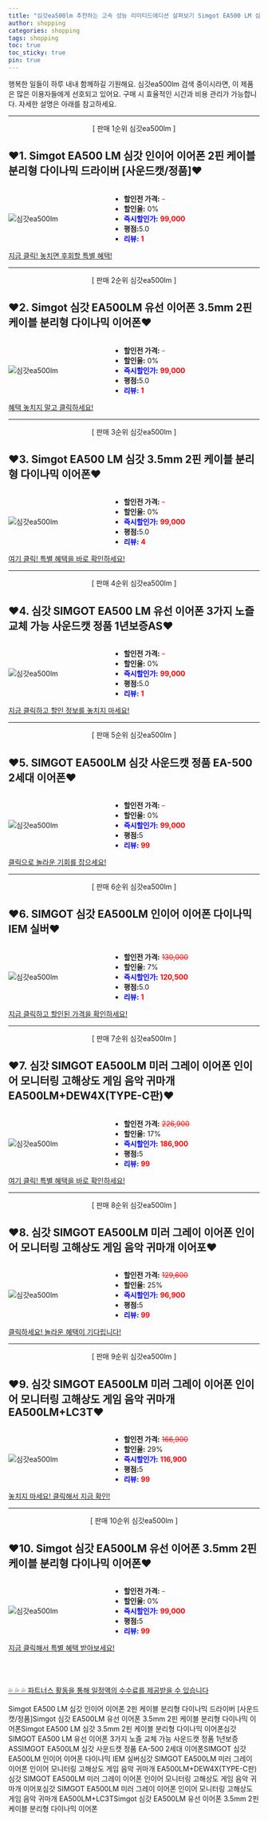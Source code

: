 ```yaml
---
title: "심갓ea500lm 추천하는 고속 성능 리미티드에디션 살펴보기 Simgot EA500 LM 심갓 인이어"
author: shopping
categories: shopping
tags: shopping
toc: true
toc_sticky: true
pin: true
---
```

행복한 일들이 하루 내내 함께하길 기원해요. 심갓ea500lm 검색 중이시라면,  이 제품은 많은 이용자들에게 선호되고 있어요. 구매 시 효율적인 시간과 비용 관리가 가능합니다. 자세한 설명은 아래를 참고하세요.

---
<p class="toplist" style="margin: 0 auto; display: block; width: fit-content;">[ 판매 1순위 심갓ea500lm ]</p>

<h2><strong>❤️1. Simgot EA500 LM 심갓 인이어 이어폰 2핀 케이블 분리형 다이나믹 드라이버 [사운드캣/정품]❤️</strong></h2>

<div style="display: flex; align-items: center;">
    <div style="flex: 0.4;">
        <img src="https://thumbnail10.coupangcdn.com/thumbnails/remote/230x230ex/image/vendor_inventory/aaa4/55110abdf65cb0424f11764016fb0eb70ca19f38322aab540f98a8f28fb8.jpg" alt="심갓ea500lm" style="max-width: 100%;">
    </div>
    <div style="flex: 0.6; margin-left: 10px;">
        <ul>
            <li><strong>할인전 가격:</strong> <del style="color: red;">-</del></li>
            <li><strong>할인율:</strong> 0%</li>
            <li><span style='color:blue'><strong>즉시할인가:</strong></span> <span style='color:red'><strong>99,000</strong></span></li>
            <li><strong>평점:</strong>5.0</li>
            <li><span style='color:blue'><strong>리뷰:</strong></span> <span style='color:red'><strong>1</strong></span></li>
        </ul>
    </div>
</div>
<div class="center">
    <a href="https://William4Davisa.github.io?lptag=AF9450613&subid=githubio&pageKey=8130503185&traceid=V0-153&itemId=23088736541&vendorItemId=90122233654" class="myButton">
        지금 클릭! 놓치면 후회할 특별 혜택!
    </a>
</div>


---
<p class="toplist" style="margin: 0 auto; display: block; width: fit-content;">[ 판매 2순위 심갓ea500lm ]</p>

<h2><strong>❤️2. Simgot 심갓 EA500LM 유선 이어폰 3.5mm 2핀 케이블 분리형 다이나믹 이어폰❤️</strong></h2>

<div style="display: flex; align-items: center;">
    <div style="flex: 0.4;">
        <img src="https://thumbnail10.coupangcdn.com/thumbnails/remote/230x230ex/image/vendor_inventory/ca72/9099449568b17658fb598bbc87e67f3540021923d3c15767dd3ab6b750e1.png" alt="심갓ea500lm" style="max-width: 100%;">
    </div>
    <div style="flex: 0.6; margin-left: 10px;">
        <ul>
            <li><strong>할인전 가격:</strong> <del style="color: red;">-</del></li>
            <li><strong>할인율:</strong> 0%</li>
            <li><span style='color:blue'><strong>즉시할인가:</strong></span> <span style='color:red'><strong>99,000</strong></span></li>
            <li><strong>평점:</strong>5.0</li>
            <li><span style='color:blue'><strong>리뷰:</strong></span> <span style='color:red'><strong>1</strong></span></li>
        </ul>
    </div>
</div>
<div class="center">
    <a href="https://William4Davisa.github.io?lptag=AF9450613&subid=githubio&pageKey=8057070977&traceid=V0-153&itemId=22618767990&vendorItemId=89660334628" class="myButton">
        혜택 놓치지 말고 클릭하세요!
    </a>
</div>


---
<p class="toplist" style="margin: 0 auto; display: block; width: fit-content;">[ 판매 3순위 심갓ea500lm ]</p>

<h2><strong>❤️3. Simgot EA500 LM 심갓 3.5mm 2핀 케이블 분리형 다이나믹 이어폰❤️</strong></h2>

<div style="display: flex; align-items: center;">
    <div style="flex: 0.4;">
        <img src="https://thumbnail8.coupangcdn.com/thumbnails/remote/230x230ex/image/vendor_inventory/9ca1/888ded3d2a97f76a56e7c981ffbdd915904c9f069003146e05c0d108ae84.PNG" alt="심갓ea500lm" style="max-width: 100%;">
    </div>
    <div style="flex: 0.6; margin-left: 10px;">
        <ul>
            <li><strong>할인전 가격:</strong> <del style="color: red;">-</del></li>
            <li><strong>할인율:</strong> 0%</li>
            <li><span style='color:blue'><strong>즉시할인가:</strong></span> <span style='color:red'><strong>99,000</strong></span></li>
            <li><strong>평점:</strong>5.0</li>
            <li><span style='color:blue'><strong>리뷰:</strong></span> <span style='color:red'><strong>4</strong></span></li>
        </ul>
    </div>
</div>
<div class="center">
    <a href="https://William4Davisa.github.io?lptag=AF9450613&subid=githubio&pageKey=8019717620&traceid=V0-153&itemId=22408226624&vendorItemId=89453553543" class="myButton">
        여기 클릭! 특별 혜택을 바로 확인하세요!
    </a>
</div>


---
<p class="toplist" style="margin: 0 auto; display: block; width: fit-content;">[ 판매 4순위 심갓ea500lm ]</p>

<h2><strong>❤️4. 심갓 SIMGOT EA500 LM 유선 이어폰 3가지 노즐 교체 가능 사운드캣 정품 1년보증AS❤️</strong></h2>

<div style="display: flex; align-items: center;">
    <div style="flex: 0.4;">
        <img src="https://thumbnail10.coupangcdn.com/thumbnails/remote/230x230ex/image/vendor_inventory/b85b/836ceba50c50279ebb31e7e04e81d33076b35630e70ed0e067ef1cae760d.jpg" alt="심갓ea500lm" style="max-width: 100%;">
    </div>
    <div style="flex: 0.6; margin-left: 10px;">
        <ul>
            <li><strong>할인전 가격:</strong> <del style="color: red;">-</del></li>
            <li><strong>할인율:</strong> 0%</li>
            <li><span style='color:blue'><strong>즉시할인가:</strong></span> <span style='color:red'><strong>99,000</strong></span></li>
            <li><strong>평점:</strong>5.0</li>
            <li><span style='color:blue'><strong>리뷰:</strong></span> <span style='color:red'><strong>1</strong></span></li>
        </ul>
    </div>
</div>
<div class="center">
    <a href="https://William4Davisa.github.io?lptag=AF9450613&subid=githubio&pageKey=8057264349&traceid=V0-153&itemId=22619479497&vendorItemId=89661038529" class="myButton">
        지금 클릭하고 할인 정보를 놓치지 마세요!
    </a>
</div>


---
<p class="toplist" style="margin: 0 auto; display: block; width: fit-content;">[ 판매 5순위 심갓ea500lm ]</p>

<h2><strong>❤️5. SIMGOT EA500LM 심갓 사운드캣 정품 EA-500 2세대 이어폰❤️</strong></h2>

<div style="display: flex; align-items: center;">
    <div style="flex: 0.4;">
        <img src="https://thumbnail10.coupangcdn.com/thumbnails/remote/230x230ex/image/vendor_inventory/b85b/836ceba50c50279ebb31e7e04e81d33076b35630e70ed0e067ef1cae760d.jpg" alt="심갓ea500lm" style="max-width: 100%;">
    </div>
    <div style="flex: 0.6; margin-left: 10px;">
        <ul>
            <li><strong>할인전 가격:</strong> <del style="color: red;">-</del></li>
            <li><strong>할인율:</strong> 0%</li>
            <li><span style='color:blue'><strong>즉시할인가:</strong></span> <span style='color:red'><strong>99,000</strong></span></li>
            <li><strong>평점:</strong>5</li>
            <li><span style='color:blue'><strong>리뷰:</strong></span> <span style='color:red'><strong>99</strong></span></li>
        </ul>
    </div>
</div>
<div class="center">
    <a href="https://William4Davisa.github.io?lptag=AF9450613&subid=githubio&pageKey=8147145878&traceid=V0-153&itemId=23170149282&vendorItemId=90202914612" class="myButton">
        클릭으로 놀라운 기회를 잡으세요!
    </a>
</div>


---
<p class="toplist" style="margin: 0 auto; display: block; width: fit-content;">[ 판매 6순위 심갓ea500lm ]</p>

<h2><strong>❤️6. SIMGOT 심갓 EA500LM 인이어 이어폰 다이나믹 IEM 실버❤️</strong></h2>

<div style="display: flex; align-items: center;">
    <div style="flex: 0.4;">
        <img src="https://thumbnail7.coupangcdn.com/thumbnails/remote/230x230ex/image/vendor_inventory/a1ca/8951dbcc923b20d927750461e1810da14e1a17d35f1d5b128416349e066b.jpeg" alt="심갓ea500lm" style="max-width: 100%;">
    </div>
    <div style="flex: 0.6; margin-left: 10px;">
        <ul>
            <li><strong>할인전 가격:</strong> <del style="color: red;">130,000</del></li>
            <li><strong>할인율:</strong> 7%</li>
            <li><span style='color:blue'><strong>즉시할인가:</strong></span> <span style='color:red'><strong>120,500</strong></span></li>
            <li><strong>평점:</strong>5.0</li>
            <li><span style='color:blue'><strong>리뷰:</strong></span> <span style='color:red'><strong>1</strong></span></li>
        </ul>
    </div>
</div>
<div class="center">
    <a href="https://William4Davisa.github.io?lptag=AF9450613&subid=githubio&pageKey=7951790382&traceid=V0-153&itemId=21949856418&vendorItemId=88997646252" class="myButton">
        지금 클릭하고 할인된 가격을 확인하세요!
    </a>
</div>


---
<p class="toplist" style="margin: 0 auto; display: block; width: fit-content;">[ 판매 7순위 심갓ea500lm ]</p>

<h2><strong>❤️7. 심갓 SIMGOT EA500LM 미러 그레이 이어폰 인이어 모니터링 고해상도 게임 음악 귀마개 EA500LM+DEW4X(TYPE-C판)❤️</strong></h2>

<div style="display: flex; align-items: center;">
    <div style="flex: 0.4;">
        <img src="https://thumbnail9.coupangcdn.com/thumbnails/remote/230x230ex/image/vendor_inventory/4508/e7eccfb9e42c2e4ab11b5b6b06591031b227a9c87830fae961138b321cdb.png" alt="심갓ea500lm" style="max-width: 100%;">
    </div>
    <div style="flex: 0.6; margin-left: 10px;">
        <ul>
            <li><strong>할인전 가격:</strong> <del style="color: red;">226,900</del></li>
            <li><strong>할인율:</strong> 17%</li>
            <li><span style='color:blue'><strong>즉시할인가:</strong></span> <span style='color:red'><strong>186,900</strong></span></li>
            <li><strong>평점:</strong>5</li>
            <li><span style='color:blue'><strong>리뷰:</strong></span> <span style='color:red'><strong>99</strong></span></li>
        </ul>
    </div>
</div>
<div class="center">
    <a href="https://William4Davisa.github.io?lptag=AF9450613&subid=githubio&pageKey=8053897697&traceid=V0-153&itemId=22599673726&vendorItemId=89641334851" class="myButton">
        여기 클릭! 특별 혜택을 바로 확인하세요!
    </a>
</div>


---
<p class="toplist" style="margin: 0 auto; display: block; width: fit-content;">[ 판매 8순위 심갓ea500lm ]</p>

<h2><strong>❤️8. 심갓 SIMGOT EA500LM 미러 그레이 이어폰 인이어 모니터링 고해상도 게임 음악 귀마개 이어포❤️</strong></h2>

<div style="display: flex; align-items: center;">
    <div style="flex: 0.4;">
        <img src="https://thumbnail9.coupangcdn.com/thumbnails/remote/230x230ex/image/vendor_inventory/4508/e7eccfb9e42c2e4ab11b5b6b06591031b227a9c87830fae961138b321cdb.png" alt="심갓ea500lm" style="max-width: 100%;">
    </div>
    <div style="flex: 0.6; margin-left: 10px;">
        <ul>
            <li><strong>할인전 가격:</strong> <del style="color: red;">129,600</del></li>
            <li><strong>할인율:</strong> 25%</li>
            <li><span style='color:blue'><strong>즉시할인가:</strong></span> <span style='color:red'><strong>96,900</strong></span></li>
            <li><strong>평점:</strong>5</li>
            <li><span style='color:blue'><strong>리뷰:</strong></span> <span style='color:red'><strong>99</strong></span></li>
        </ul>
    </div>
</div>
<div class="center">
    <a href="https://William4Davisa.github.io?lptag=AF9450613&subid=githubio&pageKey=8053897697&traceid=V0-153&itemId=22599673725&vendorItemId=89641334842" class="myButton">
        클릭하세요! 놀라운 혜택이 기다립니다!
    </a>
</div>


---
<p class="toplist" style="margin: 0 auto; display: block; width: fit-content;">[ 판매 9순위 심갓ea500lm ]</p>

<h2><strong>❤️9. 심갓 SIMGOT EA500LM 미러 그레이 이어폰 인이어 모니터링 고해상도 게임 음악 귀마개 EA500LM+LC3T❤️</strong></h2>

<div style="display: flex; align-items: center;">
    <div style="flex: 0.4;">
        <img src="https://thumbnail9.coupangcdn.com/thumbnails/remote/230x230ex/image/vendor_inventory/4508/e7eccfb9e42c2e4ab11b5b6b06591031b227a9c87830fae961138b321cdb.png" alt="심갓ea500lm" style="max-width: 100%;">
    </div>
    <div style="flex: 0.6; margin-left: 10px;">
        <ul>
            <li><strong>할인전 가격:</strong> <del style="color: red;">166,900</del></li>
            <li><strong>할인율:</strong> 29%</li>
            <li><span style='color:blue'><strong>즉시할인가:</strong></span> <span style='color:red'><strong>116,900</strong></span></li>
            <li><strong>평점:</strong>5</li>
            <li><span style='color:blue'><strong>리뷰:</strong></span> <span style='color:red'><strong>99</strong></span></li>
        </ul>
    </div>
</div>
<div class="center">
    <a href="https://William4Davisa.github.io?lptag=AF9450613&subid=githubio&pageKey=8053897697&traceid=V0-153&itemId=22599673719&vendorItemId=89641334800" class="myButton">
        놓치지 마세요! 클릭해서 지금 확인!
    </a>
</div>


---
<p class="toplist" style="margin: 0 auto; display: block; width: fit-content;">[ 판매 10순위 심갓ea500lm ]</p>

<h2><strong>❤️10. Simgot 심갓 EA500LM 유선 이어폰 3.5mm 2핀 케이블 분리형 다이나믹 이어폰❤️</strong></h2>

<div style="display: flex; align-items: center;">
    <div style="flex: 0.4;">
        <img src="https://thumbnail10.coupangcdn.com/thumbnails/remote/230x230ex/image/vendor_inventory/ca72/9099449568b17658fb598bbc87e67f3540021923d3c15767dd3ab6b750e1.png" alt="심갓ea500lm" style="max-width: 100%;">
    </div>
    <div style="flex: 0.6; margin-left: 10px;">
        <ul>
            <li><strong>할인전 가격:</strong> <del style="color: red;">-</del></li>
            <li><strong>할인율:</strong> 0%</li>
            <li><span style='color:blue'><strong>즉시할인가:</strong></span> <span style='color:red'><strong>99,000</strong></span></li>
            <li><strong>평점:</strong>5</li>
            <li><span style='color:blue'><strong>리뷰:</strong></span> <span style='color:red'><strong>99</strong></span></li>
        </ul>
    </div>
</div>
<div class="center">
    <a href="https://William4Davisa.github.io?lptag=AF9450613&subid=githubio&pageKey=8057070930&traceid=V0-153&itemId=22618767880&vendorItemId=89660334382" class="myButton">
        지금 클릭해서 특별 혜택 받아보세요!
    </a>
</div>

<br><br><br>[💦 💦 💦 파트너스 활동을 통해 일정액의 수수료를 제공받을 수 있습니다](https://link.coupang.com/a/bcpT2c)<br><br>Simgot EA500 LM 심갓 인이어 이어폰 2핀 케이블 분리형 다이나믹 드라이버 [사운드캣/정품]Simgot 심갓 EA500LM 유선 이어폰 3.5mm 2핀 케이블 분리형 다이나믹 이어폰Simgot EA500 LM 심갓 3.5mm 2핀 케이블 분리형 다이나믹 이어폰심갓 SIMGOT EA500 LM 유선 이어폰 3가지 노즐 교체 가능 사운드캣 정품 1년보증ASSIMGOT EA500LM 심갓 사운드캣 정품 EA-500 2세대 이어폰SIMGOT 심갓 EA500LM 인이어 이어폰 다이나믹 IEM 실버심갓 SIMGOT EA500LM 미러 그레이 이어폰 인이어 모니터링 고해상도 게임 음악 귀마개 EA500LM+DEW4X(TYPE-C판)심갓 SIMGOT EA500LM 미러 그레이 이어폰 인이어 모니터링 고해상도 게임 음악 귀마개 이어포심갓 SIMGOT EA500LM 미러 그레이 이어폰 인이어 모니터링 고해상도 게임 음악 귀마개 EA500LM+LC3TSimgot 심갓 EA500LM 유선 이어폰 3.5mm 2핀 케이블 분리형 다이나믹 이어폰